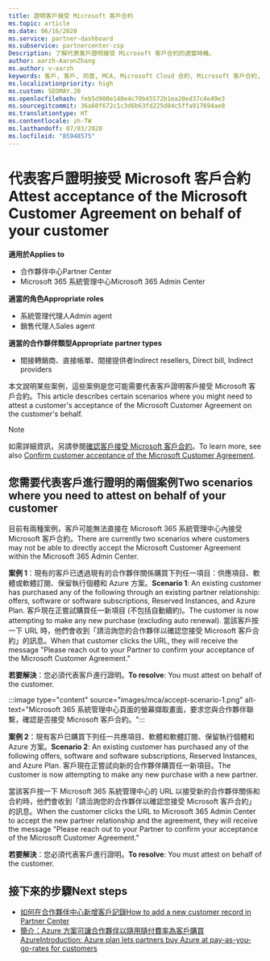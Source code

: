 ```yaml
---
title: 證明客戶接受 Microsoft 客戶合約
ms.topic: article
ms.date: 06/16/2020
ms.service: partner-dashboard
ms.subservice: partnercenter-csp
Description: 了解代表客戶證明接受 Microsoft 客戶合約的適當時機。
author: aarzh-AaronZhang
ms.author: v-aarzh
keywords: 客戶, 客戶, 同意, MCA, Microsoft Cloud 合約, Microsoft 客戶合約, 客戶合約範本, 證明接受
ms.localizationpriority: high
ms.custom: SEOMAY.20
ms.openlocfilehash: feb5d900e140e4c70b45572b1ea20ed37c4e49e3
ms.sourcegitcommit: 36a60f672c1c3d6b63fd225d04c5ffa917694ae0
ms.translationtype: HT
ms.contentlocale: zh-TW
ms.lasthandoff: 07/03/2020
ms.locfileid: "85948575"
---
```

# <a name="attest-acceptance-of-the-microsoft-customer-agreement-on-behalf-of-your-customer"></a><span data-ttu-id="67267-104">代表客戶證明接受 Microsoft 客戶合約</span><span class="sxs-lookup"><span data-stu-id="67267-104">Attest acceptance of the Microsoft Customer Agreement on behalf of your customer</span></span>

<span data-ttu-id="67267-105">**適用於**</span><span class="sxs-lookup"><span data-stu-id="67267-105">**Applies to**</span></span>

- <span data-ttu-id="67267-106">合作夥伴中心</span><span class="sxs-lookup"><span data-stu-id="67267-106">Partner Center</span></span>
- <span data-ttu-id="67267-107">Microsoft 365 系統管理中心</span><span class="sxs-lookup"><span data-stu-id="67267-107">Microsoft 365 Admin Center</span></span>

<span data-ttu-id="67267-108">**適當的角色**</span><span class="sxs-lookup"><span data-stu-id="67267-108">**Appropriate roles**</span></span>

- <span data-ttu-id="67267-109">系統管理代理人</span><span class="sxs-lookup"><span data-stu-id="67267-109">Admin agent</span></span>
- <span data-ttu-id="67267-110">銷售代理人</span><span class="sxs-lookup"><span data-stu-id="67267-110">Sales agent</span></span>

<span data-ttu-id="67267-111">**適當的合作夥伴類型**</span><span class="sxs-lookup"><span data-stu-id="67267-111">**Appropriate partner types**</span></span>

- <span data-ttu-id="67267-112">間接轉銷商、直接帳單、間接提供者</span><span class="sxs-lookup"><span data-stu-id="67267-112">Indirect resellers, Direct bill, Indirect providers</span></span>

<span data-ttu-id="67267-113">本文說明某些案例，這些案例是您可能需要代表客戶證明客戶接受 Microsoft 客戶合約。</span><span class="sxs-lookup"><span data-stu-id="67267-113">This article describes certain scenarios where you might need to attest a customer's acceptance of the Microsoft Customer Agreement on the customer's behalf.</span></span>

>[!NOTE]
><span data-ttu-id="67267-114">如需詳細資訊，另請參閱[確認客戶接受 Microsoft 客戶合約](confirm-customer-agreement.md)。</span><span class="sxs-lookup"><span data-stu-id="67267-114">To learn more, see also [Confirm customer acceptance of the Microsoft Customer Agreement](confirm-customer-agreement.md).</span></span>

## <a name="two-scenarios-where-you-need-to-attest-on-behalf-of-your-customer"></a><span data-ttu-id="67267-115">您需要代表客戶進行證明的兩個案例</span><span class="sxs-lookup"><span data-stu-id="67267-115">Two scenarios where you need to attest on behalf of your customer</span></span>

<span data-ttu-id="67267-116">目前有兩種案例，客戶可能無法直接在 Microsoft 365 系統管理中心內接受 Microsoft 客戶合約。</span><span class="sxs-lookup"><span data-stu-id="67267-116">There are currently two scenarios where customers may not be able to directly accept the Microsoft Customer Agreement within the Microsoft 365 Admin Center.</span></span>

<span data-ttu-id="67267-117">**案例 1**：現有的客戶已透過現有的合作夥伴關係購買下列任一項目：供應項目、軟體或軟體訂閱、保留執行個體和 Azure 方案。</span><span class="sxs-lookup"><span data-stu-id="67267-117">**Scenario 1**: An existing customer has purchased any of the following through an existing partner relationship: offers, software or software subscriptions, Reserved Instances, and Azure Plan.</span></span> <span data-ttu-id="67267-118">客戶現在正嘗試購買任一新項目 (不包括自動續約)。</span><span class="sxs-lookup"><span data-stu-id="67267-118">The customer is now attempting to make any new purchase (excluding auto renewal).</span></span> <span data-ttu-id="67267-119">當該客戶按一下 URL 時，他們會收到「請洽詢您的合作夥伴以確認您接受 Microsoft 客戶合約」的訊息。</span><span class="sxs-lookup"><span data-stu-id="67267-119">When that customer clicks the URL, they will receive the message "Please reach out to your Partner to confirm your acceptance of the Microsoft Customer Agreement."</span></span>  

<span data-ttu-id="67267-120">**若要解決**：您必須代表客戶進行證明。</span><span class="sxs-lookup"><span data-stu-id="67267-120">**To resolve**: You must attest on behalf of the customer.</span></span>

:::image type="content" source="images/mca/accept-scenario-1.png" alt-text="Microsoft 365 系統管理中心頁面的螢幕擷取畫面，要求您與合作夥伴聯繫，確認是否接受 Microsoft 客戶合約。":::

<span data-ttu-id="67267-122">**案例 2**：現有客戶已購買下列任一共應項目、軟體和軟體訂閱、保留執行個體和 Azure 方案。</span><span class="sxs-lookup"><span data-stu-id="67267-122">**Scenario 2**: An existing customer has purchased any of the following offers, software and software subscriptions, Reserved Instances, and Azure Plan.</span></span> <span data-ttu-id="67267-123">客戶現在正嘗試向新的合作夥伴購買任一新項目。</span><span class="sxs-lookup"><span data-stu-id="67267-123">The customer is now attempting to make any new purchase with a new partner.</span></span>

<span data-ttu-id="67267-124">當該客戶按一下 Microsoft 365 系統管理中心的 URL 以接受新的合作夥伴關係和合約時，他們會收到「請洽詢您的合作夥伴以確認您接受 Microsoft 客戶合約」的訊息。</span><span class="sxs-lookup"><span data-stu-id="67267-124">When the customer clicks the URL to Microsoft 365 Admin Center to accept the new partner relationship and the agreement, they will receive the message "Please reach out to your Partner to confirm your acceptance of the Microsoft Customer Agreement."</span></span>  

<span data-ttu-id="67267-125">**若要解決**：您必須代表客戶進行證明。</span><span class="sxs-lookup"><span data-stu-id="67267-125">**To resolve**: You must attest on behalf of the customer.</span></span>  

## <a name="next-steps"></a><span data-ttu-id="67267-126">接下來的步驟</span><span class="sxs-lookup"><span data-stu-id="67267-126">Next steps</span></span>

- [<span data-ttu-id="67267-127">如何在合作夥伴中心新增客戶記錄</span><span class="sxs-lookup"><span data-stu-id="67267-127">How to add a new customer record in Partner Center</span></span>](add-a-new-customer.md)
- [<span data-ttu-id="67267-128">簡介：Azure 方案可讓合作夥伴以隨用隨付費率為客戶購買 Azure</span><span class="sxs-lookup"><span data-stu-id="67267-128">Introduction: Azure plan lets partners buy Azure at pay-as-you-go-rates for customers</span></span>](azure-plan-lp.md)
